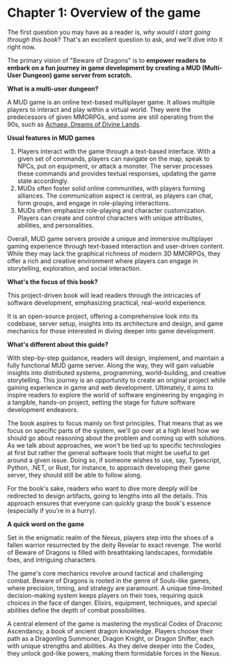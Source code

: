 # Chapter 1: Overview of the game

The first question you may have as a reader is, _why would I start going through this book_? That's an excellent question to ask, and we'll dive into it right now.

The primary vision of "Beware of Dragons" is to **empower readers to embark on a fun journey in game development by creating a MUD (Multi-User Dungeon) game server from scratch.**

**What is a multi-user dungeon?**

A MUD game is an online text-based multiplayer game. It allows multiple players to interact and play within a virtual world. They were the predecessors of given MMORPGs, and some are still operating from the 90s, such as [Achaea, Dreams of Divine Lands](https://www.achaea.com).

**Usual features in MUD games**

1. Players interact with the game through a text-based interface. With a given set of commands, players can navigate on the map, speak to NPCs, put on equipment, or attack a monster. The server processes these commands and provides textual responses, updating the game state accordingly.
2. MUDs often foster solid online communities, with players forming alliances. The communication aspect is central, as players can chat, form groups, and engage in role-playing interactions.
3. MUDs often emphasize role-playing and character customization. Players can create and control characters with unique attributes, abilities, and personalities.

Overall, MUD game servers provide a unique and immersive multiplayer gaming experience through text-based interaction and user-driven content. While they may lack the graphical richness of modern 3D MMORPGs, they offer a rich and creative environment where players can engage in storytelling, exploration, and social interaction.

**What's the focus of this book?**

This project-driven book will lead readers through the intricacies of software development, emphasizing practical, real-world experience.

It is an open-source project, offering a comprehensive look into its codebase, server setup, insights into its architecture and design, and game mechanics for those interested in diving deeper into game development.

**What's different about this guide?**

With step-by-step guidance, readers will design, implement, and maintain a fully functional MUD game server. Along the way, they will gain valuable insights into distributed systems, programming, world-building, and creative storytelling. This journey is an opportunity to create an original project while gaining experience in game and web development. Ultimately, it aims to inspire readers to explore the world of software engineering by engaging in a tangible, hands-on project, setting the stage for future software development endeavors.

The book aspires to focus mainly on first principles. That means that as we focus on specific parts of the system, we'll go over at a high level how we should go about reasoning about the problem and coming up with solutions. As we talk about approaches, we won't be tied up to specific technologies at first but rather the general software tools that might be useful to get around a given issue. Doing so, if someone wishes to use, say, Typescript, Python, .NET, or Rust, for instance, to approach developing their game server, they should still be able to follow along.

For the book's sake, readers who want to dive more deeply will be redirected to design artifacts, going to lengths into all the details. This approach ensures that everyone can quickly grasp the book's essence (especially if you're in a hurry).&#x20;

**A quick word on the game**

Set in the enigmatic realm of the Nexus, players step into the shoes of a fallen warrior resurrected by the deity Revelar to exact revenge. The world of Beware of Dragons is filled with breathtaking landscapes, formidable foes, and intriguing characters.

The game's core mechanics revolve around tactical and challenging combat. Beware of Dragons is rooted in the genre of Souls-like games, where precision, timing, and strategy are paramount. A unique time-limited decision-making system keeps players on their toes, requiring quick choices in the face of danger. Elixirs, equipment, techniques, and special abilities define the depth of combat possibilities.

A central element of the game is mastering the mystical Codex of Draconic Ascendancy, a book of ancient dragon knowledge. Players choose their path as a Dragonling Summoner, Dragon Knight, or Dragon Shifter, each with unique strengths and abilities. As they delve deeper into the Codex, they unlock god-like powers, making them formidable forces in the Nexus.
